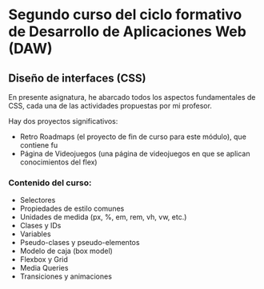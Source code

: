 # Segundo curso del ciclo formativo de Desarrollo de Aplicaciones Web (DAW)
## Diseño de interfaces (CSS) 

En presente asignatura, he abarcado todos los aspectos fundamentales de CSS, cada una de las actividades propuestas por mi profesor. 

Hay dos proyectos significativos: 

- Retro Roadmaps (el proyecto de fin de curso para este módulo), que contiene fu
- Página de Videojuegos (una página de videojuegos en que se aplican conocimientos del flex)

### Contenido del curso: 
- Selectores
- Propiedades de estilo comunes
- Unidades de medida (px, %, em, rem, vh, vw, etc.)
- Clases y IDs
- Variables
- Pseudo-clases y pseudo-elementos
- Modelo de caja (box model)
- Flexbox y Grid
- Media Queries
- Transiciones y animaciones

